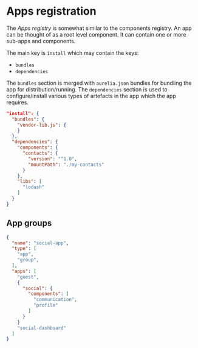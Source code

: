 # Apps registration

The *Apps registry* is somewhat similar to the components registry. An app can be thought of 
as a root level component. It can contain one or more sub-apps and components.  

The main key is `install` which may contain the keys: 
- `bundles`
- `dependencies`

The `bundles` section is merged with `aurelia.json` bundles for bundling the app for distribution/running.
The `dependencies` section is used to configure/install various types of artefacts in the app which the 
app requires.

```json
"install": {
  "bundles": {
    "vendor-lib.js": {                
    }
  },
  "dependencies": {
    "components": {
      "contacts": {
        "version": "^1.0",
        "mountPath": "./my-contacts"
      }
    },
    "libs": [
      "lodash"
    ]
  }
} 
```

## App groups

```json
{
  "name": "social-app",
  "type": [
    "app",
    "group",
  ],
  "apps": [
    "guest",
    {
      "social": {
        "components": [
          "communication",
          "profile"
        ]
      }
    }
    "social-dashboard"
  ]  
}
```

